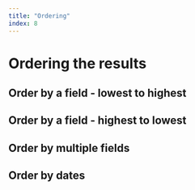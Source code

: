 ```yaml
---
title: "Ordering"
index: 8
---
```


# Ordering the results

## Order by a field - lowest to highest

## Order by a field - highest to lowest

## Order by multiple fields

## Order by dates